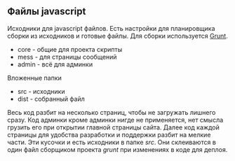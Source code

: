 ## Файлы javascript

Исходники для javascript файлов. Есть настройки для планировщика сборки из исходников и готовые файлы. Для сборки используется [Grunt](http://gruntjs.com/).  
* core - общие для проекта скрипты
* mess - для страницы сообщений
* admin - всё для админки

Вложенные папки  
* src - исходники
* dist - собранный файл


Весь код разбит на несколько страниц, чтобы не загружать лишнего сразу. Код админки кроме админки нигде не применяется, нет смысла грузить его при открытии главной страницы сайта. Далее код каждой страницы для удобства разработки и поддержки разбит на мелкие части. Эти кусочки и есть исходники в папке _src_. Они склеиваются в один файл сборщиком проекта _grunt_ при изменениях в коде для деплоя.  
